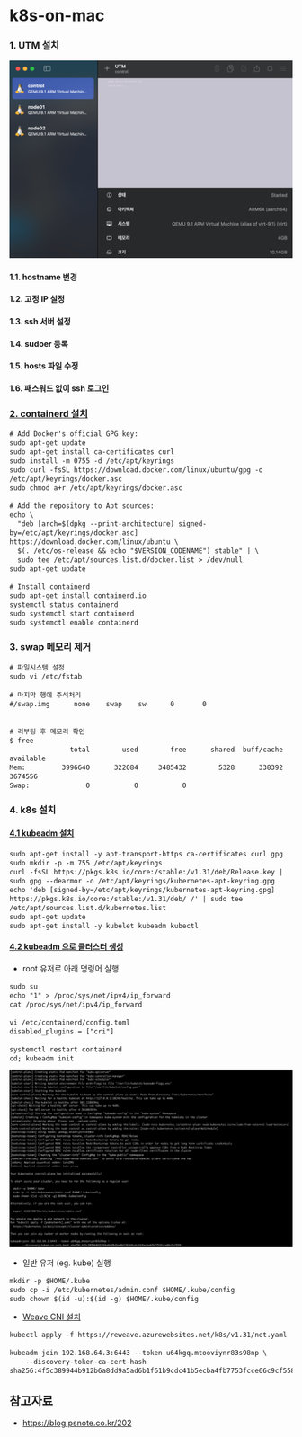 # k8s-on-mac

### 1. UTM 설치 ###
![](https://github.com/gnosia93/k8s-on-mac/blob/main/images/utm.png)
#### 1.1. hostname 변경 ####
#### 1.2. 고정 IP 설정 ####
#### 1.3. ssh 서버 설정 #### 
#### 1.4. sudoer 등록 ####
#### 1.5. hosts 파일 수정 ####
#### 1.6. 패스워드 없이 ssh 로그인 ####


### [2. containerd 설치](https://tuu-lx.tistory.com/3) ###
```
# Add Docker's official GPG key:
sudo apt-get update
sudo apt-get install ca-certificates curl
sudo install -m 0755 -d /etc/apt/keyrings
sudo curl -fsSL https://download.docker.com/linux/ubuntu/gpg -o /etc/apt/keyrings/docker.asc
sudo chmod a+r /etc/apt/keyrings/docker.asc

# Add the repository to Apt sources:
echo \
  "deb [arch=$(dpkg --print-architecture) signed-by=/etc/apt/keyrings/docker.asc] https://download.docker.com/linux/ubuntu \
  $(. /etc/os-release && echo "$VERSION_CODENAME") stable" | \
  sudo tee /etc/apt/sources.list.d/docker.list > /dev/null
sudo apt-get update

# Install containerd
sudo apt-get install containerd.io
systemctl status containerd
sudo systemctl start containerd
sudo systemctl enable containerd
```


### 3. swap 메모리 제거 ###
```
# 파일시스템 설정
sudo vi /etc/fstab 

# 마지막 행에 주석처리
#/swap.img      none    swap    sw      0       0


# 리부팅 후 메모리 확인
$ free
               total        used        free      shared  buff/cache   available
Mem:         3996640      322084     3485432        5328      338392     3674556
Swap:              0           0           0
```



### 4. k8s 설치 ###

#### [4.1 kubeadm 설치](https://kubernetes.io/docs/setup/production-environment/tools/kubeadm/install-kubeadm/) ####
```
sudo apt-get install -y apt-transport-https ca-certificates curl gpg
sudo mkdir -p -m 755 /etc/apt/keyrings
curl -fsSL https://pkgs.k8s.io/core:/stable:/v1.31/deb/Release.key | sudo gpg --dearmor -o /etc/apt/keyrings/kubernetes-apt-keyring.gpg
echo 'deb [signed-by=/etc/apt/keyrings/kubernetes-apt-keyring.gpg] https://pkgs.k8s.io/core:/stable:/v1.31/deb/ /' | sudo tee /etc/apt/sources.list.d/kubernetes.list
sudo apt-get update
sudo apt-get install -y kubelet kubeadm kubectl
```

#### [4.2 kubeadm 으로 클러스터 생성](https://kubernetes.io/docs/setup/production-environment/tools/kubeadm/create-cluster-kubeadm/) ####

* root 유저로 아래 명령어 실행
```
sudo su
echo "1" > /proc/sys/net/ipv4/ip_forward
cat /proc/sys/net/ipv4/ip_forward

vi /etc/containerd/config.toml
disabled_plugins = ["cri"]

systemctl restart containerd
cd; kubeadm init
```
![](https://github.com/gnosia93/k8s-on-mac/blob/main/images/kubeadm-control.png)

* 일반 유저 (eg. kube) 실행
```
mkdir -p $HOME/.kube
sudo cp -i /etc/kubernetes/admin.conf $HOME/.kube/config
sudo chown $(id -u):$(id -g) $HOME/.kube/config
```

* [Weave CNI 설치](https://github.com/rajch/weave#using-weave-on-kubernetes)
```
kubectl apply -f https://reweave.azurewebsites.net/k8s/v1.31/net.yaml

kubeadm join 192.168.64.3:6443 --token u64kgq.mtooviynr83s98np \
	--discovery-token-ca-cert-hash sha256:4f5c389944b912b6a8dd9a5ad6b1f61b9cdc41b5ecba4fb7753fcce66c9cf558
```


## 참고자료 ##

* https://blog.psnote.co.kr/202




